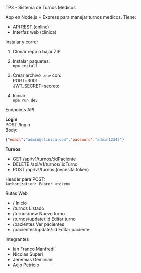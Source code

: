 TP3 - Sistema de Turnos Medicos  

App en Node.js + Express para manejar turnos medicos. Tiene:  
- API REST (online)  
- Interfaz web (clinica)  

Instalar y correr  

1. Clonar repo o bajar ZIP  
2. Instalar paquetes:  
`npm install`  

3. Crear archivo `.env` con:  
PORT=3001  
JWT_SECRET=secreto  

4. Iniciar:  
`npm run dev`  

Endpoints API  

**Login**  
POST /login  
Body:  
```json  
{"email":"admin@clinica.com","password":"admin12345"}  
```  

**Turnos**  
- GET /api/v1/turnos/:idPaciente  
- DELETE /api/v1/turnos/:idTurno  
- POST /api/v1/turnos (necesita token)  

Header para POST:  
`Authorization: Bearer <token>`  

Rutas Web  

- / Inicio  
- /turnos Listado  
- /turnos/new Nuevo turno  
- /turnos/update/:id Editar turno  
- /pacientes Ver pacientes  
- /pacientes/update/:id Editar paciente  

Integrantes

- Ian Franco Manfredi  
- Nicolas Superi  
- Jeremias Geminiani  
- Aejo Petricio
